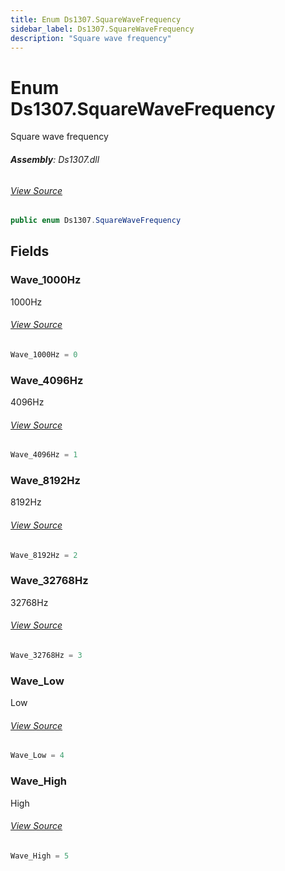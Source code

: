 ```yaml
---
title: Enum Ds1307.SquareWaveFrequency
sidebar_label: Ds1307.SquareWaveFrequency
description: "Square wave frequency"
---
```

# Enum Ds1307.SquareWaveFrequency
Square wave frequency

###### **Assembly**: Ds1307.dll
###### [View Source](https://github.com/WildernessLabs/Meadow.Foundation.git/blob/develop/Source/Meadow.Foundation.Peripherals/RTCs.Ds1307/Driver/Ds1307.Enums.cs#L23)
```csharp title="Declaration"
public enum Ds1307.SquareWaveFrequency
```
## Fields
### Wave_1000Hz
1000Hz
###### [View Source](https://github.com/WildernessLabs/Meadow.Foundation.git/blob/develop/Source/Meadow.Foundation.Peripherals/RTCs.Ds1307/Driver/Ds1307.Enums.cs#L28)
```csharp title="Declaration"
Wave_1000Hz = 0
```
### Wave_4096Hz
4096Hz
###### [View Source](https://github.com/WildernessLabs/Meadow.Foundation.git/blob/develop/Source/Meadow.Foundation.Peripherals/RTCs.Ds1307/Driver/Ds1307.Enums.cs#L32)
```csharp title="Declaration"
Wave_4096Hz = 1
```
### Wave_8192Hz
8192Hz
###### [View Source](https://github.com/WildernessLabs/Meadow.Foundation.git/blob/develop/Source/Meadow.Foundation.Peripherals/RTCs.Ds1307/Driver/Ds1307.Enums.cs#L36)
```csharp title="Declaration"
Wave_8192Hz = 2
```
### Wave_32768Hz
32768Hz
###### [View Source](https://github.com/WildernessLabs/Meadow.Foundation.git/blob/develop/Source/Meadow.Foundation.Peripherals/RTCs.Ds1307/Driver/Ds1307.Enums.cs#L40)
```csharp title="Declaration"
Wave_32768Hz = 3
```
### Wave_Low
Low
###### [View Source](https://github.com/WildernessLabs/Meadow.Foundation.git/blob/develop/Source/Meadow.Foundation.Peripherals/RTCs.Ds1307/Driver/Ds1307.Enums.cs#L44)
```csharp title="Declaration"
Wave_Low = 4
```
### Wave_High
High
###### [View Source](https://github.com/WildernessLabs/Meadow.Foundation.git/blob/develop/Source/Meadow.Foundation.Peripherals/RTCs.Ds1307/Driver/Ds1307.Enums.cs#L48)
```csharp title="Declaration"
Wave_High = 5
```
